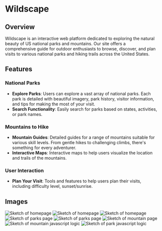# Wildscape

## Overview
Wildscape is an interactive web platform dedicated to exploring the natural beauty of US national parks and mountains. Our site offers a comprehensive guide for outdoor enthusiasts to browse, discover, and plan visits to various national parks and hiking trails across the United States.

## Features

### National Parks
- **Explore Parks**: Users can explore a vast array of national parks. Each park is detailed with beautiful imagery, park history, visitor information, and tips for making the most of your visit.
- **Search Functionality**: Easily search for parks based on states, activities, or park names.

### Mountains to Hike
- **Mountain Guides**: Detailed guides for a range of mountains suitable for various skill levels. From gentle hikes to challenging climbs, there's something for every adventurer.
- **Interactive Maps**: Interactive maps to help users visualize the location and trails of the mountains.

### User Interaction
- **Plan Your Visit**: Tools and features to help users plan their visits, including difficulty level, sunset/sunrise.


## Images
![Sketch of homepage](images2/layout1.jpg)
![Sketch of homepage](images2/layout2.jpg)
![Sketch of homepage](images2/layout4.jpg)
![Sketch of parks page](images2/layout5.jpg)
![Sketch of parks page](images2/layout3.jpg)
![Sketch of mountain page](images2/layout6.jpg)
![Sketch of mountain javascript logic](images2/logic1.jpg)
![Sketch of park javascript logic](images2/logic2.jpg)
